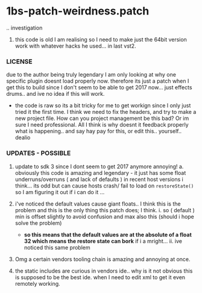 # 1bs-patch-weirdness.patch
.. investigation

1. this code is old I am realising so I need to make just the 64bit version work with whatever hacks he used... in last vst2.

### LICENSE
due to the author being truly legendary I am only looking at why one specific plugin doesnt load properly now.
therefore its just a patch when I get this to build since I don't seem to be able to get 2017 now...
just effects drums.. and ive no idea if this will work.

- the code is raw so its a bit tricky for me to get workign since I only just tried it the first time. I think we need to fix the headers, and try to make a new project file. How can you project management be this bad? Or im sure I need professional. All I think is why doesnt it feedback properly what is happening.. and say hay pay for this, or edit this.. yourself.. dealio

### UPDATES - POSSIBLE
1. update to sdk 3 since I dont seem to get 2017 anymore annoying!
a. obviously this code is amazing and legendary - it just has some float underruns/overruns ( and lack of defaults ) in recent host versions i think... its odd but can cause hosts crash/ fail to load on `restoreState()` so I am figuring it out if i can do it ...
1. i've noticed the default values cause giant floats.. I think this is the problem and this is the only thing this patch does; I think.
  i. so ( default ) min is offset slightly to avoid confusion and max also this (should i hope solve the problem)
    - __so this means that the default values are at the absolute of a float 32 which means the restore state can bork__ if i a mright... 
  ii. ive noticed this same problem 
  
2. Omg a certain vendors tooling chain is amazing and annoying at once.
3. the static includes are curious in vendors ide.. why is it not obvious this is supposed to be the best ide. when I need to edit xml to get it even remotely working.
